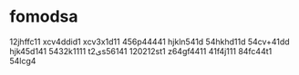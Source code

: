 # fomodsa
12jhffc11
xcv4ddid1
xcv3x1d11
456p44441
hjkln541d
54hkhd11d
54cv+41dd
hjk45d141
5432k1111
t2یs56141
120212st1
z64gf4411
41f4j111
84fc44t1
54lcg4
